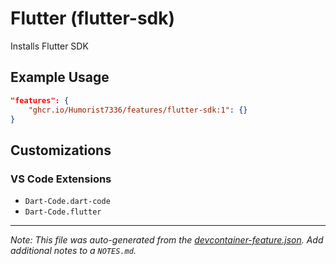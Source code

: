 
# Flutter (flutter-sdk)

Installs Flutter SDK

## Example Usage

```json
"features": {
    "ghcr.io/Humorist7336/features/flutter-sdk:1": {}
}
```



## Customizations

### VS Code Extensions

- `Dart-Code.dart-code`
- `Dart-Code.flutter`



---

_Note: This file was auto-generated from the [devcontainer-feature.json](https://github.com/Humorist7336/features/blob/main/src/flutter-sdk/devcontainer-feature.json).  Add additional notes to a `NOTES.md`._

